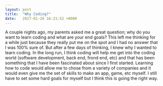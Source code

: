 ```yaml
---
layout: post
title:  "Why Coding?"
date:   2017-01-26 16:21:52 +0000
---
```



A couple nights ago, my parents asked me a great question; why do you want to learn coding and what are your end goals? This left me thinking for a while just because they really put me on the spot and I had no answer that I was 100% sure of. But after a few days of thinking, I knew why I wanted to learn coding. In the long run, I think coding will help me get into the coding world (software development, back end, frond end, etc) and that has been something that I have been fascinated about since I first started. Learning how to code would allow me to chose from a variety of companies and it would even give me the set of skills to make an app, game, etc myself. I still have to set some hard goals for myself but I think this is going the right way. 
